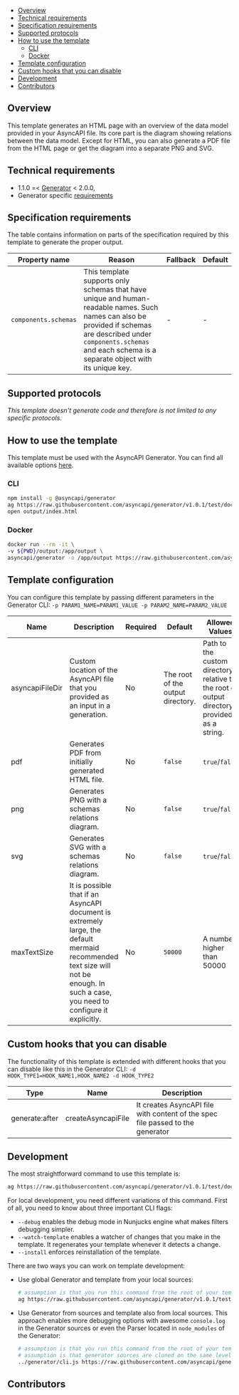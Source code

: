 <!--
The good readme should be easy to navigate through, therefore remember to add `markdown-toc` to devDependencies of your template and generate a table of contents by using the following script `"generate:readme:toc": "markdown-toc -i README.md"`
-->

<!-- toc -->

- [Overview](#overview)
- [Technical requirements](#technical-requirements)
- [Specification requirements](#specification-requirements)
- [Supported protocols](#supported-protocols)
- [How to use the template](#how-to-use-the-template)
  - [CLI](#cli)
  - [Docker](#docker)
- [Template configuration](#template-configuration)
- [Custom hooks that you can disable](#custom-hooks-that-you-can-disable)
- [Development](#development)
- [Contributors](#contributors)

<!-- tocstop -->

## Overview

<!--
The overview should explain in just a few sentences the template's purpose and its most essential features.
-->

This template generates an HTML page with an overview of the data model provided in your AsyncAPI file. Its core part is the diagram showing relations between the data model. Except for HTML, you can also generate a PDF file from the HTML page or get the diagram into a separate PNG and SVG.

## Technical requirements

<!--
Specify what version of the Generator is your template compatible with. This information should match the information provided in the template configuration under the `generator` property.
-->

- 1.1.0 =< [Generator](https://github.com/asyncapi/generator/) < 2.0.0,
- Generator specific [requirements](https://github.com/asyncapi/generator/#requirements)

## Specification requirements

<!--
The template might need some AsyncAPI properties that normally are optional. For example code generator might require some specific binding information for a given protocol. Even though you can provide defaults or fallbacks, you should describe in the readme what is the most optimal set of properties that the user should provide in the AsyncAPI file.
-->

The table contains information on parts of the specification required by this template to generate the proper output.

Property name | Reason | Fallback | Default
---|---|---|---
`components.schemas` | This template supports only schemas that have unique and human-readable names. Such names can also be provided if schemas are described under `components.schemas` and each schema is a separate object with its unique key. | - | -

## Supported protocols

<!--
Specify what protocols is your code generator supporting. This information should match the information provided in the template configuration under the `supportedProtocols` property. Don't put this section in your readme if your template doesn't generate code.
-->

_This template doesn't generate code and therefore is not limited to any specific protocols._

## How to use the template

<!--
Make sure it is easy to try out the template and check what it generates. Instructions for CLI and Docker should be easy to use; just copy/paste to the terminal. In other words, you should always make sure to have ready to use docker-compose set up so the user can quickly check how generated code behaves.
-->

This template must be used with the AsyncAPI Generator. You can find all available options [here](https://github.com/asyncapi/generator/).

### CLI

```bash
npm install -g @asyncapi/generator
ag https://raw.githubusercontent.com/asyncapi/generator/v1.0.1/test/docs/dummy.yml https://github.com/asyncapi/template-for-generator-templates -o output
open output/index.html
```

### Docker

```bash
docker run --rm -it \
-v ${PWD}/output:/app/output \
asyncapi/generator -o /app/output https://raw.githubusercontent.com/asyncapi/generator/v1.0.1/test/docs/dummy.yml https://github.com/asyncapi/template-for-generator-templates --force-write
```

## Template configuration

<!--
This information should match the information provided in the template configuration under the `parameters` property.
-->

You can configure this template by passing different parameters in the Generator CLI: `-p PARAM1_NAME=PARAM1_VALUE -p PARAM2_NAME=PARAM2_VALUE`

Name | Description | Required | Default | Allowed Values | Example
---|---|---|---|---|---
asyncapiFileDir | Custom location of the AsyncAPI file that you provided as an input in a generation. | No | The root of the output directory. | Path to the custom directory relative to the root of output directory provided as a string. | `/custom/dir`
pdf | Generates PDF from initially generated HTML file. | No | `false` | `true`/`false` | `true`
png | Generates PNG with a schemas relations diagram. | No | `false` | `true`/`false` | `true`
svg | Generates SVG with a schemas relations diagram. | No | `false` | `true`/`false` | `true`
maxTextSize | It is possible that if an AsyncAPI document is extremely large, the default mermaid recommended text size will not be enough. In such a case, you need to configure it explicitly. | No | `50000` |  A number higher than 50000 | `70000`

## Custom hooks that you can disable

<!--
Document hooks that users can disable and template will still work as expected. Remember that a specific hook can be disabled only if it has a name. In other words, make sure your hook functions are not anonymous.
-->

The functionality of this template is extended with different hooks that you can disable like this in the Generator CLI: `-d HOOK_TYPE1=HOOK_NAME1,HOOK_NAME2 -d HOOK_TYPE2`

Type | Name | Description
---|---|---
generate:after | createAsyncapiFile | It creates AsyncAPI file with content of the spec file passed to the generator

## Development

<!--
This section will look the same everywhere, just make sure it references your template.
-->

The most straightforward command to use this template is:
```bash
ag https://raw.githubusercontent.com/asyncapi/generator/v1.0.1/test/docs/dummy.yml https://github.com/asyncapi/template-for-generator-templates -o output
```

For local development, you need different variations of this command. First of all, you need to know about three important CLI flags:
- `--debug` enables the debug mode in Nunjucks engine what makes filters debugging simpler.
- `--watch-template` enables a watcher of changes that you make in the template. It regenerates your template whenever it detects a change.
- `--install` enforces reinstallation of the template.

There are two ways you can work on template development:
- Use global Generator and template from your local sources:
  ```bash
  # assumption is that you run this command from the root of your template
  ag https://raw.githubusercontent.com/asyncapi/generator/v1.0.1/test/docs/dummy.yml ./ -o output
  ```
- Use Generator from sources and template also from local sources. This approach enables more debugging options with awesome `console.log` in the Generator sources or even the Parser located in `node_modules` of the Generator:
  ```bash
  # assumption is that you run this command from the root of your template
  # assumption is that generator sources are cloned on the same level as the template
  ../generator/cli.js https://raw.githubusercontent.com/asyncapi/generator/v1.0.1/test/docs/dummy.yml ./ -o output
  ```

## Contributors

<!--
Share who contributes to the project. Use [all-contributors](https://allcontributors.org/) specification with its Bot and CLI.
-->
